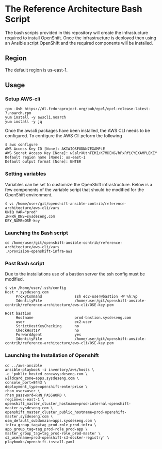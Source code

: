 # The Reference Architecture Bash Script
The bash scripts provided in this repository will create the infrastucture required to install OpenShift.  Once the
infrastructure is deployed then using an Ansible script OpenShift and the required components will be installed.

## Region
The default region is us-east-1.

## Usage
### Setup AWS-cli
```
rpm -Uvh https://dl.fedoraproject.org/pub/epel/epel-release-latest-7.noarch.rpm
yum install -y awscli.noarch
yum install -y jq
```
Once the awscli packages have been installed, the AWS CLI needs to be configured. To configure the
AWS ClI peform the following
```
$ aws configure
AWS Access Key ID [None]: AKIAIOSFODNN7EXAMPLE
AWS Secret Access Key [None]: wJalrXUtnFEMI/K7MDENG/bPxRfiCYEXAMPLEKEY
Default region name [None]: us-east-1
Default output format [None]: ENTER
```

### Setting variables
Variables can be set to customize the OpenShift infrastructure.  Below is a few components of the variable script that should be modified for the OpenShift environment.
```
$ vi /home/user/git/openshift-ansible-contrib/reference-architecture/aws-cli/vars
UNIQ_VAR="prod"
INFRA_DNS=sysdeseng.com
KEY_NAME=OSE-key
```

### Launching the Bash script
```
cd /home/user/git/openshift-ansible-contrib/reference-architecture/aws-cli/vars
./provision-openshift-infra-aws
```

### Post Bash script
Due to the installations use of a bastion server the ssh config must be modified.
```
$ vim /home/user/.ssh/config
Host *.sysdeseng.com
     ProxyCommand               ssh ec2-user@bastion -W %h:%p
     IdentityFile               /home/user/git/openshift-ansible-contrib/reference-architecture/aws-cli/OSE-key.pem

Host bastion
     Hostname                   prod-bastion.sysdeseng.com
     user                       ec2-user
     StrictHostKeyChecking      no
     CheckHostIP                no
     ForwardAgent               yes
     IdentityFile               /home/user/git/openshift-ansible-contrib/reference-architecture/aws-cli/OSE-key.pem

```

### Launching the Installation of Openshift
```
cd ../aws-ansible
ansible-playbook -i inventory/aws/hosts \
-e 'public_hosted_zone=sysdeseng.com \
wildcard_zone=apps.sysdeseng.com \
console_port=8443 \
deployment_type=openshift-enterprise \
rhsm_user=user \
rhsm_password=RHN_PASSWORD \
region=us-east-1 \
openshift_master_cluster_hostname=prod-internal-openshift-master.sysdeseng.com \
openshift_master_cluster_public_hostname=prod-openshift-master.sysdeseng.com \
osm_default_subdomain=apps.sysdeseng.com \
infra_group_tag=tag_prod-role_prod-infra \
app_group_tag=tag_prod-role_prod-app \
master_group_tag=tag_prod-role_prod-master \
s3_username=prod-openshift-s3-docker-registry' \
playbooks/openshift-install.yaml
```
